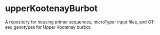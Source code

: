 # upperKootenayBurbot
A repository for housing primer sequences, microTyper input files, and GT-seq genotypes for Upper Kootenay burbot.
